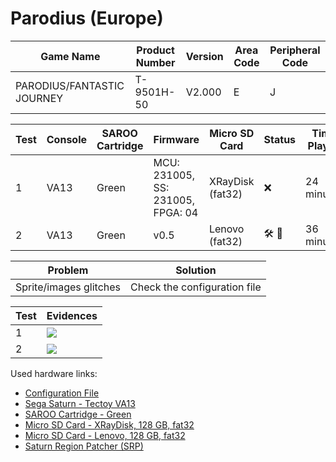 # Parodius (Europe)

| Game Name                  | Product Number | Version | Area Code | Peripheral Code |
| -------------------------- | -------------- | ------- | --------- | --------------- |
| PARODIUS/FANTASTIC JOURNEY | T-9501H-50     | V2.000  | E         | J               |

| Test | Console | SAROO Cartridge | Firmware                          | Micro SD Card    | Status                               | Time Played |
| ---- | ------- | --------------- | --------------------------------- | ---------------- | ------------------------------------ | ----------- |
| 1    | VA13    | Green           | MCU: 231005, SS: 231005, FPGA: 04 | XRayDisk (fat32) | :x:                                  | 24 minutes  |
| 2    | VA13    | Green           | v0.5                              | Lenovo (fat32)   | :hammer_and_wrench: :checkered_flag: | 36 minutes  |

| Problem                | Solution                     |
| ---------------------- | ---------------------------- |
| Sprite/images glitches | Check the configuration file |

| Test | Evidences                                                                                        |
| ---- | ------------------------------------------------------------------------------------------------ |
| 1    | [![](https://img.youtube.com/vi/R6Fh-W1U0OA/0.jpg)](https://www.youtube.com/watch?v=R6Fh-W1U0OA) |
| 2    | [![](https://img.youtube.com/vi/Ixv9OncS67s/0.jpg)](https://www.youtube.com/watch?v=Ixv9OncS67s) |

Used hardware links:

- [Configuration File](https://github.com/williamdsw/saroo-configuration-list/blob/master/Regions/Retails/Europe/T-9501H-50/README.md)
- [Sega Saturn - Tectoy VA13](../../../../Info/Consoles/VA13/README.md)
- [SAROO Cartridge - Green](../../../../Info/Cartridges/RetroGameParadiseStore/1.32F/README.md)
- [Micro SD Card - XRayDisk, 128 GB, fat32](../../../../Info/SdCards/XRayDisk/128GB/fat32/README.md)
- [Micro SD Card - Lenovo, 128 GB, fat32](../../../../Info/SdCards/Lenovo/128GB/fat32/README.md)
- [Saturn Region Patcher (SRP)](https://segaxtreme.net/resources/saturn-region-patcher.81/download)
